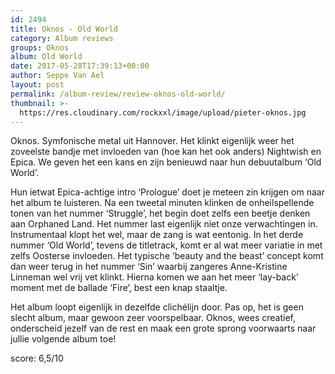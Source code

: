```yaml
---
id: 2494
title: Oknos - Old World
category: Album reviews
groups: Oknos
album: Old World
date: 2017-05-28T17:39:13+00:00
author: Seppe Van Ael
layout: post
permalink: /album-review/review-oknos-old-world/
thumbnail: >-
  https://res.cloudinary.com/rockxxl/image/upload/pieter-oknos.jpg
---
```

Oknos. Symfonische metal uit Hannover. Het klinkt eigenlijk weer het zoveelste bandje met invloeden van (hoe kan het ook anders) Nightwish en Epica. We geven het een kans en zijn benieuwd naar hun debuutalbum ‘Old World’.

Hun ietwat Epica-achtige intro ‘Prologue’ doet je meteen zin krijgen om naar het album te luisteren. Na een tweetal minuten klinken de onheilspellende tonen van het nummer ‘Struggle’, het begin doet zelfs een beetje denken aan Orphaned Land. Het nummer last eigenlijk niet onze verwachtingen in. Instrumentaal klopt het wel, maar de zang is wat eentonig. In het derde nummer ‘Old World’, tevens de titletrack, komt er al wat meer variatie in met zelfs Oosterse invloeden. Het typische ‘beauty and the beast’ concept komt dan weer terug in het nummer ‘Sin’ waarbij zangeres Anne-Kristine Linneman wel vrij vet klinkt. Hierna komen we aan het meer ‘lay-back’ moment met de ballade ‘Fire’, best een knap staaltje.

Het album loopt eigenlijk in dezelfde clichélijn door. Pas op, het is geen slecht album, maar gewoon zeer voorspelbaar. Oknos, wees creatief, onderscheid jezelf van de rest en maak een grote sprong voorwaarts naar jullie volgende album toe!

score: 6,5/10
